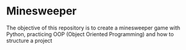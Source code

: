 # Minesweeper
The objective of this repository is to create a minesweeper game with Python, practicing OOP (Object Oriented Programming) and how to structure a project

